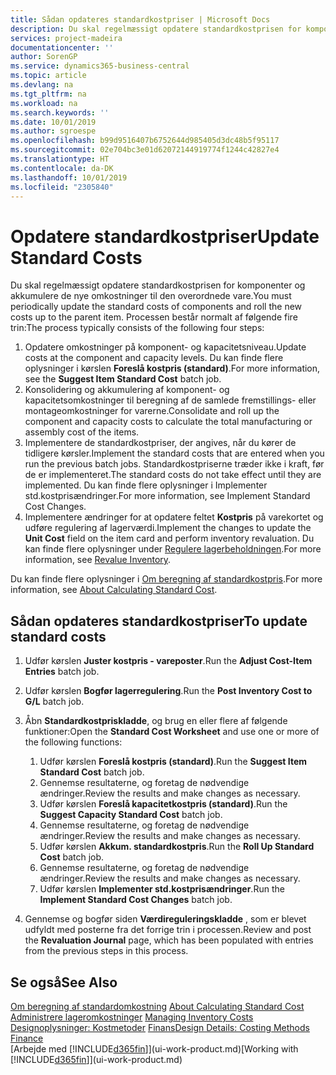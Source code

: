 ```yaml
---
title: Sådan opdateres standardkostpriser | Microsoft Docs
description: Du skal regelmæssigt opdatere standardkostprisen for komponenter og akkumulere de nye omkostninger til den overordnede vare.
services: project-madeira
documentationcenter: ''
author: SorenGP
ms.service: dynamics365-business-central
ms.topic: article
ms.devlang: na
ms.tgt_pltfrm: na
ms.workload: na
ms.search.keywords: ''
ms.date: 10/01/2019
ms.author: sgroespe
ms.openlocfilehash: b99d9516407b6752644d985405d3dc48b5f95117
ms.sourcegitcommit: 02e704bc3e01d62072144919774f1244c42827e4
ms.translationtype: HT
ms.contentlocale: da-DK
ms.lasthandoff: 10/01/2019
ms.locfileid: "2305840"
---
```

# <a name="update-standard-costs"></a><span data-ttu-id="79440-103">Opdatere standardkostpriser</span><span class="sxs-lookup"><span data-stu-id="79440-103">Update Standard Costs</span></span>
<span data-ttu-id="79440-104">Du skal regelmæssigt opdatere standardkostprisen for komponenter og akkumulere de nye omkostninger til den overordnede vare.</span><span class="sxs-lookup"><span data-stu-id="79440-104">You must periodically update the standard costs of components and roll the new costs up to the parent item.</span></span> <span data-ttu-id="79440-105">Processen består normalt af følgende fire trin:</span><span class="sxs-lookup"><span data-stu-id="79440-105">The process typically consists of the following four steps:</span></span>  

1.  <span data-ttu-id="79440-106">Opdatere omkostninger på komponent- og kapacitetsniveau.</span><span class="sxs-lookup"><span data-stu-id="79440-106">Update costs at the component and capacity levels.</span></span> <span data-ttu-id="79440-107">Du kan finde flere oplysninger i kørslen **Foreslå kostpris (standard)**.</span><span class="sxs-lookup"><span data-stu-id="79440-107">For more information, see the **Suggest Item Standard Cost** batch job.</span></span>  
2.  <span data-ttu-id="79440-108">Konsolidering og akkumulering af komponent- og kapacitetsomkostninger til beregning af de samlede fremstillings- eller montageomkostninger for varerne.</span><span class="sxs-lookup"><span data-stu-id="79440-108">Consolidate and roll up the component and capacity costs to calculate the total manufacturing or assembly cost of the items.</span></span>  
3.  <span data-ttu-id="79440-109">Implementere de standardkostpriser, der angives, når du kører de tidligere kørsler.</span><span class="sxs-lookup"><span data-stu-id="79440-109">Implement the standard costs that are entered when you run the previous batch jobs.</span></span> <span data-ttu-id="79440-110">Standardkostpriserne træder ikke i kraft, før de er implementeret.</span><span class="sxs-lookup"><span data-stu-id="79440-110">The standard costs do not take effect until they are implemented.</span></span> <span data-ttu-id="79440-111">Du kan finde flere oplysninger i Implementer std.kostprisændringer.</span><span class="sxs-lookup"><span data-stu-id="79440-111">For more information, see Implement Standard Cost Changes.</span></span>  
4.  <span data-ttu-id="79440-112">Implementere ændringer for at opdatere feltet **Kostpris** på varekortet og udføre regulering af lagerværdi.</span><span class="sxs-lookup"><span data-stu-id="79440-112">Implement the changes to update the **Unit Cost** field on the item card and perform inventory revaluation.</span></span> <span data-ttu-id="79440-113">Du kan finde flere oplysninger under [Regulere lagerbeholdningen](inventory-how-revalue-inventory.md).</span><span class="sxs-lookup"><span data-stu-id="79440-113">For more information, see [Revalue Inventory](inventory-how-revalue-inventory.md).</span></span>  

<span data-ttu-id="79440-114">Du kan finde flere oplysninger i [Om beregning af standardkostpris](finance-about-calculating-standard-cost.md).</span><span class="sxs-lookup"><span data-stu-id="79440-114">For more information, see [About Calculating Standard Cost](finance-about-calculating-standard-cost.md).</span></span>  
## <a name="to-update-standard-costs"></a><span data-ttu-id="79440-115">Sådan opdateres standardkostpriser</span><span class="sxs-lookup"><span data-stu-id="79440-115">To update standard costs</span></span>  
1.  <span data-ttu-id="79440-116">Udfør kørslen **Juster kostpris - vareposter**.</span><span class="sxs-lookup"><span data-stu-id="79440-116">Run the **Adjust Cost-Item Entries** batch job.</span></span>  
2.  <span data-ttu-id="79440-117">Udfør kørslen **Bogfør lagerregulering**.</span><span class="sxs-lookup"><span data-stu-id="79440-117">Run the **Post Inventory Cost to G/L** batch job.</span></span>  
3.  <span data-ttu-id="79440-118">Åbn **Standardkostpriskladde**, og brug en eller flere af følgende funktioner:</span><span class="sxs-lookup"><span data-stu-id="79440-118">Open the **Standard Cost Worksheet** and use one or more of the following functions:</span></span>  

    1.  <span data-ttu-id="79440-119">Udfør kørslen **Foreslå kostpris (standard)**.</span><span class="sxs-lookup"><span data-stu-id="79440-119">Run the **Suggest Item Standard Cost** batch job.</span></span>  
    2.  <span data-ttu-id="79440-120">Gennemse resultaterne, og foretag de nødvendige ændringer.</span><span class="sxs-lookup"><span data-stu-id="79440-120">Review the results and make changes as necessary.</span></span>  
    3.  <span data-ttu-id="79440-121">Udfør kørslen **Foreslå kapacitetkostpris (standard)**.</span><span class="sxs-lookup"><span data-stu-id="79440-121">Run the **Suggest Capacity Standard Cost** batch job.</span></span>  
    4.  <span data-ttu-id="79440-122">Gennemse resultaterne, og foretag de nødvendige ændringer.</span><span class="sxs-lookup"><span data-stu-id="79440-122">Review the results and make changes as necessary.</span></span>
    5. <span data-ttu-id="79440-123">Udfør kørslen **Akkum. standardkostpris**.</span><span class="sxs-lookup"><span data-stu-id="79440-123">Run the **Roll Up Standard Cost** batch job.</span></span>
    6.  <span data-ttu-id="79440-124">Gennemse resultaterne, og foretag de nødvendige ændringer.</span><span class="sxs-lookup"><span data-stu-id="79440-124">Review the results and make changes as necessary.</span></span>
    7.  <span data-ttu-id="79440-125">Udfør kørslen **Implementer std.kostprisændringer**.</span><span class="sxs-lookup"><span data-stu-id="79440-125">Run the **Implement Standard Cost Changes** batch job.</span></span>  
4.  <span data-ttu-id="79440-126">Gennemse og bogfør siden **Værdireguleringskladde** , som er blevet udfyldt med posterne fra det forrige trin i processen.</span><span class="sxs-lookup"><span data-stu-id="79440-126">Review and post the **Revaluation Journal** page, which has been populated with entries from the previous steps in this process.</span></span>  

## <a name="see-also"></a><span data-ttu-id="79440-127">Se også</span><span class="sxs-lookup"><span data-stu-id="79440-127">See Also</span></span>  
 <span data-ttu-id="79440-128">[Om beregning af standardomkostning](finance-about-calculating-standard-cost.md) </span><span class="sxs-lookup"><span data-stu-id="79440-128">[About Calculating Standard Cost](finance-about-calculating-standard-cost.md) </span></span>  
 <span data-ttu-id="79440-129">[Administrere lageromkostninger](finance-manage-inventory-costs.md) </span><span class="sxs-lookup"><span data-stu-id="79440-129">[Managing Inventory Costs](finance-manage-inventory-costs.md) </span></span>  
 <span data-ttu-id="79440-130">[Designoplysninger: Kostmetoder](design-details-costing-methods.md) [Finans](finance.md)</span><span class="sxs-lookup"><span data-stu-id="79440-130">[Design Details: Costing Methods](design-details-costing-methods.md) [Finance](finance.md)</span></span>  
 <span data-ttu-id="79440-131">[Arbejde med [!INCLUDE[d365fin](includes/d365fin_md.md)]](ui-work-product.md)</span><span class="sxs-lookup"><span data-stu-id="79440-131">[Working with [!INCLUDE[d365fin](includes/d365fin_md.md)]](ui-work-product.md)</span></span>  
